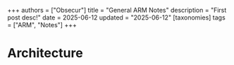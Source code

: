 +++
authors = ["Obsecur"]
title = "General ARM Notes"
description = "First post desc!"
date = 2025-06-12
updated = "2025-06-12"
[taxonomies]
tags = ["ARM", "Notes"]
+++

# Architecture

